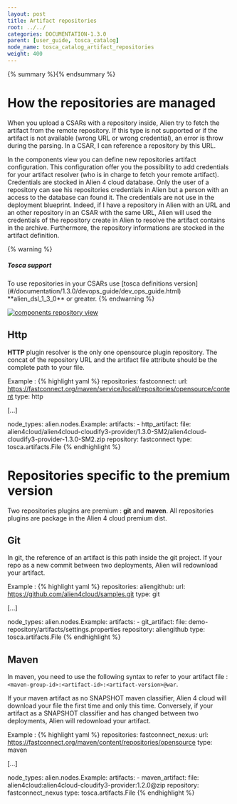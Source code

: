 ```yaml
---
layout: post
title: Artifact repositories
root: ../../
categories: DOCUMENTATION-1.3.0
parent: [user_guide, tosca_catalog]
node_name: tosca_catalog_artifact_repositories
weight: 400
---
```


{% summary %}{% endsummary %}


# How the repositories are managed

When you upload a CSARs with a repository inside, Alien try to fetch the artifact from the remote repository. If this type is not supported or if
the artifact is not available (wrong URL or wrong credential), an error is throw during the parsing. In a CSAR, I can reference a repository by this URL.


In the components view you can define new repositories artifact configuration. This configuration offer you the possibility to add credentials for your artifact resolver (who is in charge to fetch your remote artifact).
Credentials are stocked in Alien 4 cloud database. Only the user of a repository can see his repositories credentials in Alien but a person with an access to the database can found it. The credentials are not use in the deployment blueprint. Indeed, if I have a repository in Alien with an URL and an other repository in an CSAR with the same URL, Alien will used the credentials of the repository create in Alien to resolve the artifact contains in the archive. Furthermore, the repository informations are stocked in the artifact definition.

{% warning %}
<h5>Tosca support</h5>
To use repositories in your CSARs use [tosca definitions version](#/documentation/1.3.0/devops_guide/dev_ops_guide.html) **alien_dsl_1_3_0** or greater.
{% endwarning %}

[![components repository view](../../images/1.3.0/user_guide/components-repository-view.png)](../../images/1.3.0/user_guide/components-repository-view.png)

## Http

**HTTP** plugin resolver is the only one opensource plugin repository. The concat of the repository URL and the artifact file attribute should be the complete path to your file.

Example :
{% highlight yaml %}
repositories:
  fastconnect:
    url: https://fastconnect.org/maven/service/local/repositories/opensource/content
    type: http

[...]

node_types:
  alien.nodes.Example:
    artifacts:
    - http_artifact:
        file: alien4cloud/alien4cloud-cloudify3-provider/1.3.0-SM2/alien4cloud-cloudify3-provider-1.3.0-SM2.zip
        repository: fastconnect
        type: tosca.artifacts.File
{% endhighlight %}

# Repositories specific to the premium version

Two repositories plugins are premium : **git** and **maven**. All repositories plugins are package in the Alien 4 cloud premium dist.

## Git

In git, the reference of an artifact is this path inside the git project. If your repo as a new commit between two deployments, Alien will redownload your artifact.

Example :
{% highlight yaml %}
repositories:
  aliengithub:
    url: https://github.com/alien4cloud/samples.git
    type: git

[...]

node_types:
  alien.nodes.Example:
    artifacts:
    - git_artifact:
        file: demo-repository/artifacts/settings.properties
        repository: aliengithub
        type: tosca.artifacts.File
{% endhighlight %}

## Maven

In maven, you need to use the following syntax to refer to your artifact file : `<maven-group-id>:<artifact-id>:<artifact-version>@war`.

If your maven artifact as no SNAPSHOT maven classifier, Alien 4 cloud will download your file the first time and only this time. Conversely, if your artifact as a SNAPSHOT classifier and has changed between two deployments, Alien will redownload your artifact.

Example :
{% highlight yaml %}
repositories:
  fastconnect_nexus:
    url: https://fastconnect.org/maven/content/repositories/opensource
    type: maven

[...]

node_types:
  alien.nodes.Example:
    artifacts:
    - maven_artifact:
        file: alien4cloud:alien4cloud-cloudify3-provider:1.2.0@zip
        repository: fastconnect_nexus
        type: tosca.artifacts.File
{% endhighlight %}
